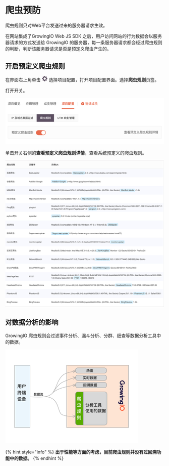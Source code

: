 # 爬虫预防

爬虫规则只对Web平台发送过来的服务器请求生效。

在网站集成了GrowingIO Web JS SDK 之后，用户访问网站的行为数据会以服务器请求的方式发送给 GrowingIO 的服务器，每一条服务器请求都会经过爬虫规则的判断，判断该服务器请求是否是预定义爬虫产生的。

## 开启预定义爬虫规则

在界面右上角单击 ![](../../../.gitbook/assets/2019-10-10_18-59-32%20%281%29.png) 选择项目配置，打开项目配置界面。选择**爬虫规则**页签。

打开开关。

![](../../../.gitbook/assets/image%20%28157%29.png)

单击开关右侧的**查看预定义爬虫规则详情**，查看系统预定义的爬虫规则。

![](../../../.gitbook/assets/image%20%2835%29.png)

## 对数据分析的影响



GrowingIO 爬虫规则会过滤事件分析、漏斗分析、分群、细查等数据分析工具中的数据。

![](../../../.gitbook/assets/pa-chong-gui-ze-sheng-xiao-tu.png)

{% hint style="info" %}
**出于性能等方面的考虑，目前爬虫规则并没有过回溯功能中的数据。**
{% endhint %}

